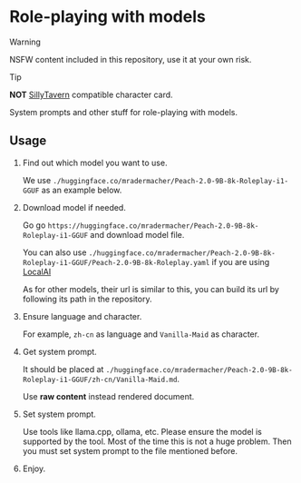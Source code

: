 # Role-playing with models

> [!WARNING]
> NSFW content included in this repository, use it at your own risk.

> [!TIP]
> **NOT** [SillyTavern](https://sillytavernai.com) compatible character card.

System prompts and other stuff for role-playing with models.

## Usage

1. Find out which model you want to use.

   We use `./huggingface.co/mradermacher/Peach-2.0-9B-8k-Roleplay-i1-GGUF` as an example below.

2. Download model if needed.

   Go go `https://huggingface.co/mradermacher/Peach-2.0-9B-8k-Roleplay-i1-GGUF` and download model file.

   You can also use `./huggingface.co/mradermacher/Peach-2.0-9B-8k-Roleplay-i1-GGUF/Peach-2.0-9B-8k-Roleplay.yaml` if you are using [LocalAI](https://localai.io)

   As for other models, their url is similar to this, you can build its url by following its path in the repository.

3. Ensure language and character.

   For example, `zh-cn` as language and `Vanilla-Maid` as character.

4. Get system prompt.

   It should be placed at `./huggingface.co/mradermacher/Peach-2.0-9B-8k-Roleplay-i1-GGUF/zh-cn/Vanilla-Maid.md`.

   Use **raw content** instead rendered document.

5. Set system prompt.

   Use tools like llama.cpp, ollama, etc.
   Please ensure the model is supported by the tool. Most of the time this is not a huge problem.
   Then you must set system prompt to the file mentioned before.

6. Enjoy.

